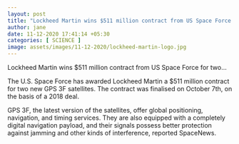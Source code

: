 ```yaml
---
layout: post
title: "Lockheed Martin wins $511 million contract from US Space Force for two new GPS satellites"
author: jane 
date: 11-12-2020 17:41:14 +05:30 
categories: [ SCIENCE ] 
image: assets/images/11-12-2020/lockheed-martin-logo.jpg
---
```

Lockheed Martin wins $511 million contract from US Space Force for two...

The U.S. Space Force has awarded Lockheed Martin a $511 million contract for two new GPS 3F satellites. The contract was finalised on October 7th, on the basis of a 2018 deal.

GPS 3F, the latest version of the satellites, offer global positioning, navigation, and timing services. They are also equipped with a completely digital navigation payload, and their signals possess better protection against jamming and other kinds of interference, reported SpaceNews.